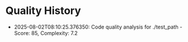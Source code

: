 # Quality History

- 2025-08-02T08:10:25.376350: Code quality analysis for ./test_path - Score: 85, Complexity: 7.2
